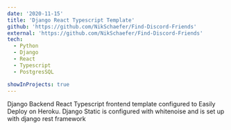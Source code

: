 ```yaml
---
date: '2020-11-15'
title: 'Django React Typescript Template'
github: 'https://github.com/NikSchaefer/Find-Discord-Friends'
external: 'https://github.com/NikSchaefer/Find-Discord-Friends'
tech:
  - Python
  - Django
  - React
  - Typescript
  - PostgresSQL

showInProjects: true
---
```


Django Backend React Typescript frontend template configured to Easily Deploy on Heroku. Django Static is configured with whitenoise and is set up with django rest framework


